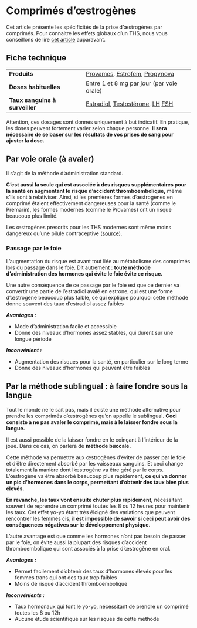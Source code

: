 # Comprimés d’œstrogènes

Cet article présente les spécificités de la prise d’œstrogènes par comprimés. Pour connaitre les effets globaux d’un THS, nous vous conseillons de lire [cet article](https://wikitrans.co/ths-fem/effets/) auparavant.

## Fiche technique

|   |   |
|---|---|
|**Produits**|[Provames](https://www.vidal.fr/Medicament/provames-13913.htm), [Estrofem](https://www.vidal.fr/Medicament/estrofem-6337.htm), [Progynova](https://www.vidal.fr/Medicament/progynova-13819.htm)|
|**Doses habituelles**|Entre 1 et 8 mg par jour (par voie orale)|
|**Taux sanguins à surveiller**|[Estradiol](https://fr.wikipedia.org/wiki/Estradiol), [Testostérone](https://fr.wikipedia.org/wiki/Testost%C3%A9rone), [LH](https://fr.wikipedia.org/wiki/Hormone_lut%C3%A9inisante) [FSH](https://fr.wikipedia.org/wiki/Hormone_folliculo-stimulante)|

Attention, ces dosages sont donnés uniquement à but indicatif. En pratique, les doses peuvent fortement varier selon chaque personne. **Il sera nécessaire de se baser sur les résultats de vos prises de sang pour ajuster la dose.**

## **Par voie orale** (à avaler)

Il s’agit de la méthode d’administration standard. 

**C’est aussi la seule qui est associée à des risques supplémentaires pour la santé en augmentant le risque d’accident thromboembolique,** même s’ils sont à relativiser. Ainsi, si les premières formes d’œstrogènes en comprimé étaient effectivement dangereuses pour la santé (comme le Premarin), les formes modernes (comme le Provames) ont un risque beaucoup plus limité.

Les œstrogènes prescrits pour les THS modernes sont même moins dangereux qu’une pilule contraceptive ([source](https://en.wikipedia.org/wiki/Template:Risk_of_venous_thromboembolism_with_hormone_therapy_and_birth_control_pills_(QResearch/CPRD))).  

### **Passage par le foie**

L’augmentation du risque est avant tout liée au métabolisme des comprimés lors du passage dans le foie. Dit autrement : **toute méthode d’administration des hormones qui évite le foie évite ce risque.**

Une autre conséquence de ce passage par le foie est que ce dernier va convertir une partie de l’estradiol avalé en estrone, qui est une forme d’œstrogène beaucoup plus faible, ce qui explique pourquoi cette méthode donne souvent des taux d’estradiol assez faibles

_**Avantages :**_

- Mode d’administration facile et accessible
- Donne des niveaux d’hormones assez stables, qui durent sur une longue période

_**Inconvénient :**_

- Augmentation des risques pour la santé, en particulier sur le long terme
- Donne des niveaux d’hormones qui peuvent être faibles

## **Par la méthode sublingual : à faire fondre sous la langue**

Tout le monde ne le sait pas, mais il existe une méthode alternative pour prendre les comprimés d’œstrogènes qu’on appelle le sublingual. **Ceci consiste à ne pas avaler le comprimé, mais à le laisser fondre sous la langue.**

Il est aussi possible de la laisser fondre en le coinçant à l’intérieur de la joue. Dans ce cas, on parlera de **méthode buccale.**

Cette méthode va permettre aux œstrogènes d’éviter de passer par le foie et d’être directement absorbé par les vaisseaux sanguins. Et ceci change totalement la manière dont l’œstrogène va être géré par le corps. L’œstrogène va être absorbé beaucoup plus rapidement, **ce qui va donner un pic d’hormones dans le corps, permettant d’obtenir des taux bien plus élevés.**

**En revanche, les taux vont ensuite chuter plus rapidement**, nécessitant souvent de reprendre un comprimé toutes les 8 ou 12 heures pour maintenir les taux. Cet effet yo-yo étant très éloigné des variations que peuvent rencontrer les femmes cis, **il est impossible de savoir si ceci peut avoir des conséquences négatives sur le développement physique.**

L’autre avantage est que comme les hormones n’ont pas besoin de passer par le foie, on évite aussi la plupart des risques d’accident thromboembolique qui sont associés à la prise d’œstrogène en oral.

_**Avantages :**_

- Permet facilement d’obtenir des taux d’hormones élevés pour les femmes trans qui ont des taux trop faibles
- Moins de risque d’accident thromboembolique

_**Inconvénients :**_

- Taux hormonaux qui font le yo-yo, nécessitant de prendre un comprimé toutes les 8 ou 12h 
- Aucune étude scientifique sur les risques de cette méthode